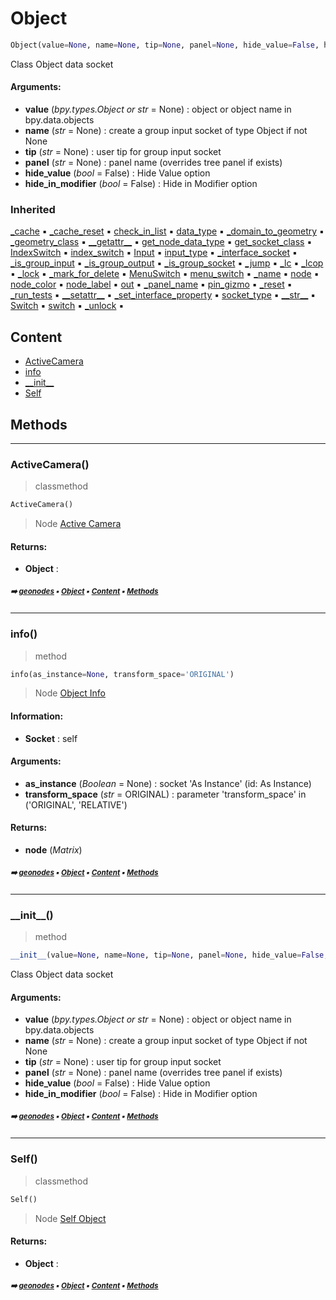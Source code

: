 # Object

``` python
Object(value=None, name=None, tip=None, panel=None, hide_value=False, hide_in_modifier=False)
```

Class Object data socket

#### Arguments:
- **value** (_bpy.types.Object or str_ = None) : object or object name in bpy.data.objects
- **name** (_str_ = None) : create a group input socket of type Object if not None
- **tip** (_str_ = None) : user tip for group input socket
- **panel** (_str_ = None) : panel name (overrides tree panel if exists)
- **hide_value** (_bool_ = False) : Hide Value option
- **hide_in_modifier** (_bool_ = False) : Hide in Modifier option

### Inherited

[\_cache](nodecache.md#_cache) :black_small_square: [\_cache_reset](nodecache.md#_cache_reset) :black_small_square: [check_in_list](socket.md#check_in_list) :black_small_square: [data_type](socket.md#data_type) :black_small_square: [\_domain_to_geometry](socket.md#_domain_to_geometry) :black_small_square: [\_geometry_class](socket.md#_geometry_class) :black_small_square: [\_\_getattr__](socket.md#__getattr__) :black_small_square: [get_node_data_type](socket.md#get_node_data_type) :black_small_square: [get_socket_class](socket.md#get_socket_class) :black_small_square: [IndexSwitch](socket.md#indexswitch) :black_small_square: [index_switch](socket.md#index_switch) :black_small_square: [Input](socket.md#input) :black_small_square: [input_type](socket.md#input_type) :black_small_square: [\_interface_socket](socket.md#_interface_socket) :black_small_square: [\_is_group_input](socket.md#_is_group_input) :black_small_square: [\_is_group_output](socket.md#_is_group_output) :black_small_square: [\_is_group_socket](socket.md#_is_group_socket) :black_small_square: [\_jump](socket.md#_jump) :black_small_square: [\_lc](socket.md#_lc) :black_small_square: [\_lcop](socket.md#_lcop) :black_small_square: [\_lock](proplocker.md#_lock) :black_small_square: [\_mark_for_delete](socket.md#_mark_for_delete) :black_small_square: [MenuSwitch](socket.md#menuswitch) :black_small_square: [menu_switch](socket.md#menu_switch) :black_small_square: [\_name](socket.md#_name) :black_small_square: [node](socket.md#node) :black_small_square: [node_color](socket.md#node_color) :black_small_square: [node_label](socket.md#node_label) :black_small_square: [out](socket.md#out) :black_small_square: [\_panel_name](socket.md#_panel_name) :black_small_square: [pin_gizmo](socket.md#pin_gizmo) :black_small_square: [\_reset](socket.md#_reset) :black_small_square: [\_run_tests](socket.md#_run_tests) :black_small_square: [\_\_setattr__](socket.md#__setattr__) :black_small_square: [\_set_interface_property](socket.md#_set_interface_property) :black_small_square: [socket_type](socket.md#socket_type) :black_small_square: [\_\_str__](socket.md#__str__) :black_small_square: [Switch](socket.md#switch) :black_small_square: [switch](socket.md#switch) :black_small_square: [\_unlock](proplocker.md#_unlock) :black_small_square:

## Content

- [ActiveCamera](object.md#activecamera)
- [info](object.md#info)
- [\_\_init__](object.md#__init__)
- [Self](object.md#self)

## Methods



----------
### ActiveCamera()

> classmethod

``` python
ActiveCamera()
```

> Node [Active Camera](https://docs.blender.org/manual/en/latest/modeling/geometry_nodes/input/scene/active_camera.html)

#### Returns:
- **Object** :

##### <sub>:arrow_right: [geonodes](index.md#geonodes) :black_small_square: [Object](object.md#object) :black_small_square: [Content](object.md#content) :black_small_square: [Methods](object.md#methods)</sub>

----------
### info()

> method

``` python
info(as_instance=None, transform_space='ORIGINAL')
```

> Node [Object Info](https://docs.blender.org/manual/en/latest/modeling/geometry_nodes/input/scene/object_info.html)

#### Information:
- **Socket** : self



#### Arguments:
- **as_instance** (_Boolean_ = None) : socket 'As Instance' (id: As Instance)
- **transform_space** (_str_ = ORIGINAL) : parameter 'transform_space' in ('ORIGINAL', 'RELATIVE')



#### Returns:
- **node** (_Matrix_)

##### <sub>:arrow_right: [geonodes](index.md#geonodes) :black_small_square: [Object](object.md#object) :black_small_square: [Content](object.md#content) :black_small_square: [Methods](object.md#methods)</sub>

----------
### \_\_init__()

> method

``` python
__init__(value=None, name=None, tip=None, panel=None, hide_value=False, hide_in_modifier=False)
```

Class Object data socket

#### Arguments:
- **value** (_bpy.types.Object or str_ = None) : object or object name in bpy.data.objects
- **name** (_str_ = None) : create a group input socket of type Object if not None
- **tip** (_str_ = None) : user tip for group input socket
- **panel** (_str_ = None) : panel name (overrides tree panel if exists)
- **hide_value** (_bool_ = False) : Hide Value option
- **hide_in_modifier** (_bool_ = False) : Hide in Modifier option

##### <sub>:arrow_right: [geonodes](index.md#geonodes) :black_small_square: [Object](object.md#object) :black_small_square: [Content](object.md#content) :black_small_square: [Methods](object.md#methods)</sub>

----------
### Self()

> classmethod

``` python
Self()
```

> Node [Self Object](https://docs.blender.org/manual/en/latest/modeling/geometry_nodes/input/scene/self_object.html)

#### Returns:
- **Object** :

##### <sub>:arrow_right: [geonodes](index.md#geonodes) :black_small_square: [Object](object.md#object) :black_small_square: [Content](object.md#content) :black_small_square: [Methods](object.md#methods)</sub>